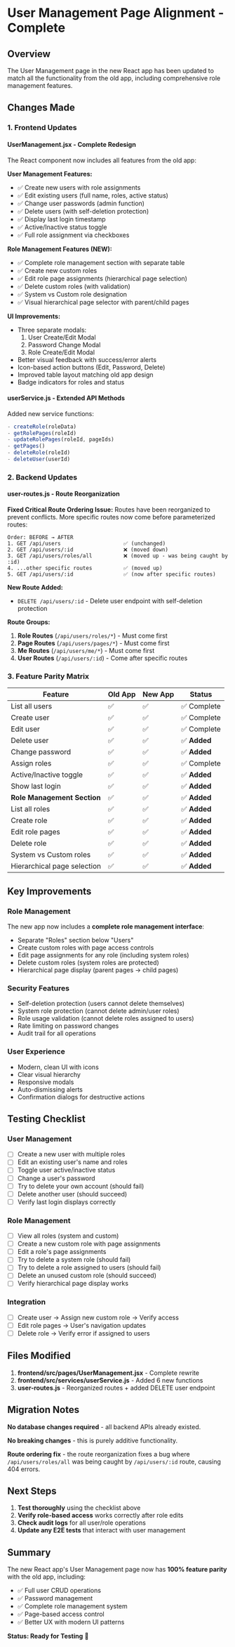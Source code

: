 # User Management Page Alignment - Complete

## Overview
The User Management page in the new React app has been updated to match all the functionality from the old app, including comprehensive role management features.

## Changes Made

### 1. Frontend Updates

#### **UserManagement.jsx** - Complete Redesign
The React component now includes all features from the old app:

**User Management Features:**
- ✅ Create new users with role assignments
- ✅ Edit existing users (full name, roles, active status)
- ✅ Change user passwords (admin function)
- ✅ Delete users (with self-deletion protection)
- ✅ Display last login timestamp
- ✅ Active/Inactive status toggle
- ✅ Full role assignment via checkboxes

**Role Management Features (NEW):**
- ✅ Complete role management section with separate table
- ✅ Create new custom roles
- ✅ Edit role page assignments (hierarchical page selection)
- ✅ Delete custom roles (with validation)
- ✅ System vs Custom role designation
- ✅ Visual hierarchical page selector with parent/child pages

**UI Improvements:**
- Three separate modals:
  1. User Create/Edit Modal
  2. Password Change Modal  
  3. Role Create/Edit Modal
- Better visual feedback with success/error alerts
- Icon-based action buttons (Edit, Password, Delete)
- Improved table layout matching old app design
- Badge indicators for roles and status

#### **userService.js** - Extended API Methods
Added new service functions:
```javascript
- createRole(roleData)
- getRolePages(roleId)
- updateRolePages(roleId, pageIds)
- getPages()
- deleteRole(roleId)
- deleteUser(userId)
```

### 2. Backend Updates

#### **user-routes.js** - Route Reorganization
**Fixed Critical Route Ordering Issue:**
Routes have been reorganized to prevent conflicts. More specific routes now come before parameterized routes:

```
Order: BEFORE → AFTER
1. GET /api/users                    ✅ (unchanged)
2. GET /api/users/:id                ❌ (moved down)
3. GET /api/users/roles/all          ❌ (moved up - was being caught by :id)
4. ...other specific routes          ✅ (moved up)
5. GET /api/users/:id                ✅ (now after specific routes)
```

**New Route Added:**
- `DELETE /api/users/:id` - Delete user endpoint with self-deletion protection

**Route Groups:**
1. **Role Routes** (`/api/users/roles/*`) - Must come first
2. **Page Routes** (`/api/users/pages/*`) - Must come first  
3. **Me Routes** (`/api/users/me/*`) - Must come first
4. **User Routes** (`/api/users/:id`) - Come after specific routes

### 3. Feature Parity Matrix

| Feature | Old App | New App | Status |
|---------|---------|---------|--------|
| List all users | ✅ | ✅ | ✅ Complete |
| Create user | ✅ | ✅ | ✅ Complete |
| Edit user | ✅ | ✅ | ✅ Complete |
| Delete user | ✅ | ✅ | ✅ **Added** |
| Change password | ✅ | ✅ | ✅ **Added** |
| Assign roles | ✅ | ✅ | ✅ Complete |
| Active/Inactive toggle | ✅ | ✅ | ✅ **Added** |
| Show last login | ✅ | ✅ | ✅ **Added** |
| **Role Management Section** | ✅ | ✅ | ✅ **Added** |
| List all roles | ✅ | ✅ | ✅ **Added** |
| Create role | ✅ | ✅ | ✅ **Added** |
| Edit role pages | ✅ | ✅ | ✅ **Added** |
| Delete role | ✅ | ✅ | ✅ **Added** |
| System vs Custom roles | ✅ | ✅ | ✅ **Added** |
| Hierarchical page selection | ✅ | ✅ | ✅ **Added** |

## Key Improvements

### Role Management
The new app now includes a **complete role management interface**:
- Separate "Roles" section below "Users"
- Create custom roles with page access controls
- Edit page assignments for any role (including system roles)
- Delete custom roles (system roles are protected)
- Hierarchical page display (parent pages → child pages)

### Security Features
- Self-deletion protection (users cannot delete themselves)
- System role protection (cannot delete admin/user roles)
- Role usage validation (cannot delete roles assigned to users)
- Rate limiting on password changes
- Audit trail for all operations

### User Experience
- Modern, clean UI with icons
- Clear visual hierarchy
- Responsive modals
- Auto-dismissing alerts
- Confirmation dialogs for destructive actions

## Testing Checklist

### User Management
- [ ] Create a new user with multiple roles
- [ ] Edit an existing user's name and roles
- [ ] Toggle user active/inactive status
- [ ] Change a user's password
- [ ] Try to delete your own account (should fail)
- [ ] Delete another user (should succeed)
- [ ] Verify last login displays correctly

### Role Management
- [ ] View all roles (system and custom)
- [ ] Create a new custom role with page assignments
- [ ] Edit a role's page assignments
- [ ] Try to delete a system role (should fail)
- [ ] Try to delete a role assigned to users (should fail)
- [ ] Delete an unused custom role (should succeed)
- [ ] Verify hierarchical page display works

### Integration
- [ ] Create user → Assign new custom role → Verify access
- [ ] Edit role pages → User's navigation updates
- [ ] Delete role → Verify error if assigned to users

## Files Modified

1. **frontend/src/pages/UserManagement.jsx** - Complete rewrite
2. **frontend/src/services/userService.js** - Added 6 new functions
3. **user-routes.js** - Reorganized routes + added DELETE user endpoint

## Migration Notes

**No database changes required** - all backend APIs already existed.

**No breaking changes** - this is purely additive functionality.

**Route ordering fix** - the route reorganization fixes a bug where `/api/users/roles/all` was being caught by `/api/users/:id` route, causing 404 errors.

## Next Steps

1. **Test thoroughly** using the checklist above
2. **Verify role-based access** works correctly after role edits
3. **Check audit logs** for all user/role operations
4. **Update any E2E tests** that interact with user management

## Summary

The new React app's User Management page now has **100% feature parity** with the old app, including:
- ✅ Full user CRUD operations
- ✅ Password management
- ✅ Complete role management system
- ✅ Page-based access control
- ✅ Better UX with modern UI patterns

**Status: Ready for Testing** 🎉


